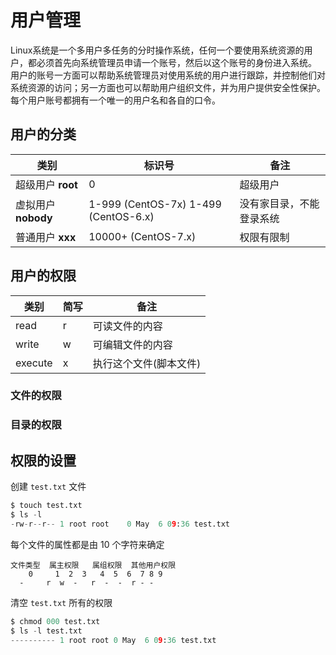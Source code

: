 # 用户管理
Linux系统是一个多用户多任务的分时操作系统，任何一个要使用系统资源的用户，都必须首先向系统管理员申请一个账号，然后以这个账号的身份进入系统。
用户的账号一方面可以帮助系统管理员对使用系统的用户进行跟踪，并控制他们对系统资源的访问；另一方面也可以帮助用户组织文件，并为用户提供安全性保护。
每个用户账号都拥有一个唯一的用户名和各自的口令。

## 用户的分类



| 类别                | 标识号                               | 备注                     |
| ------------------- | ------------------------------------ | ------------------------ |
| 超级用户 **root**   | 0                                    | 超级用户                 |
| 虚拟用户 **nobody** | 1-999 (CentOS-7x) 1-499 (CentOS-6.x) | 没有家目录，不能登录系统 |
| 普通用户 **xxx**    | 10000+ (CentOS-7.x)                  | 权限有限制               |



## 用户的权限



| 类别    | 简写 | 备注                   |
| ------- | ---- | ---------------------- |
| read    | r    | 可读文件的内容         |
| write   | w    | 可编辑文件的内容       |
| execute | x    | 执行这个文件(脚本文件) |



### 文件的权限



### 目录的权限





## 权限的设置



创建 `test.txt` 文件

```python
$ touch test.txt
$ ls -l
-rw-r--r-- 1 root root    0 May  6 09:36 test.txt
```

每个文件的属性都是由 10 个字符来确定

```
文件类型  属主权限   属组权限  其他用户权限
	0     1  2  3   4  5  6  7 8 9
  -     r  w  -   r  -  -  r - - 
```



清空 `test.txt` 所有的权限

```python
$ chmod 000 test.txt 
$ ls -l test.txt 
---------- 1 root root 0 May  6 09:36 test.txt
```



